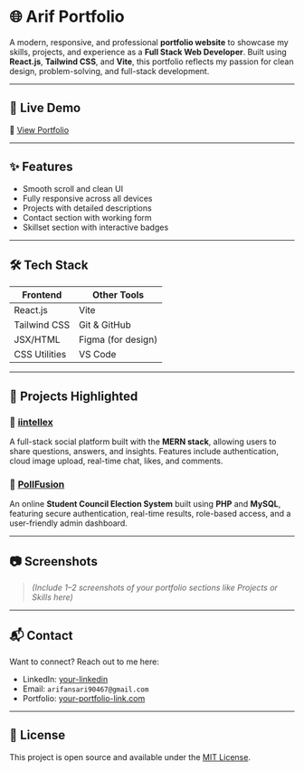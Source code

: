 # 🌐 Arif Portfolio

A modern, responsive, and professional **portfolio website** to showcase my skills, projects, and experience as a **Full Stack Web Developer**. Built using **React.js**, **Tailwind CSS**, and **Vite**, this portfolio reflects my passion for clean design, problem-solving, and full-stack development.

---

## 🚀 Live Demo

🔗 [View Portfolio](https://your-portfolio-link.com)

---

## ✨ Features

- Smooth scroll and clean UI
- Fully responsive across all devices
- Projects with detailed descriptions
- Contact section with working form
- Skillset section with interactive badges

---

## 🛠️ Tech Stack

| Frontend        | Other Tools        |
|-----------------|--------------------|
| React.js        | Vite               |
| Tailwind CSS    | Git & GitHub       |
| JSX/HTML        | Figma (for design) |
| CSS Utilities   | VS Code            |

---

## 📁 Projects Highlighted

### 📌 [iintellex](https://github.com/yourUsername/iintellex)
A full-stack social platform built with the **MERN stack**, allowing users to share questions, answers, and insights. Features include authentication, cloud image upload, real-time chat, likes, and comments.

### 📌 [PollFusion](https://github.com/yourUsername/pollfusion)
An online **Student Council Election System** built using **PHP** and **MySQL**, featuring secure authentication, real-time results, role-based access, and a user-friendly admin dashboard.

---

## 📷 Screenshots

> *(Include 1–2 screenshots of your portfolio sections like Projects or Skills here)*

---

## 📬 Contact

Want to connect? Reach out to me here:

- LinkedIn: [your-linkedin](https://www.linkedin.com/in/md-arif-ansari-fullstack/)
- Email: `arifansari90467@gmail.com`
- Portfolio: [your-portfolio-link.com](https://your-portfolio-link.com)

---

## 📄 License

This project is open source and available under the [MIT License](LICENSE).
